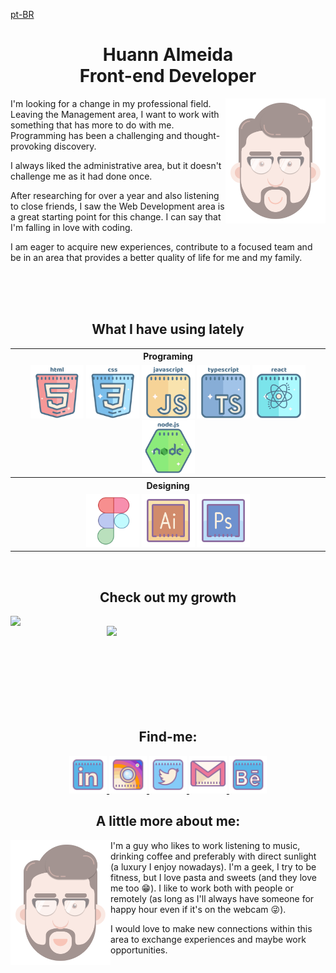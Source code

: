 [pt-BR](./doc/guide/pt-br/README.md)  

<div>
  <h1 align="center"> Huann Almeida <br> Front-end Developer</h1>
  <img height="200em" align="right" src="https://raw.githubusercontent.com/huannvictor/huannvictor/main/assets/caracter1.png" alt="AVATAR">

  I'm looking for a change in my professional field. Leaving the Management area, I want to work with something that has more to do with me. Programming has been a challenging and thought-provoking discovery.
  
  I always liked the administrative area, but it doesn't challenge me as it had done once.

  After researching for over a year and also listening to close friends, I saw the Web Development area is a great starting point for this change. I can say that I'm falling in love with coding.

  I am eager to acquire new experiences, contribute to a focused team and be in an area that provides a better quality of life for me and my family.
</div>
<br><br><br>
<h2 align="center">What I have using lately</h2>
<table align="center">
    <th>Programing</th>
    <tr align="center">
      <td align="center">
        <img height="85em" src="https://github.com/huannvictor/huannvictor/blob/main/assets/html-5.svg" alt="HTML5">
        <img height="85em" src="https://github.com/huannvictor/huannvictor/blob/main/assets/css3.svg" alt="CSS">
        <img height="85em" src="https://github.com/huannvictor/huannvictor/blob/main/assets/javascript.svg" alt="Javascript">
        <img height="85em" src="https://github.com/huannvictor/huannvictor/blob/main/assets/typescript.svg" alt="Typescript">
        <img height="85em" src="https://github.com/huannvictor/huannvictor/blob/main/assets/react.svg" alt="React">
        <img height="85em" src="https://github.com/huannvictor/huannvictor/blob/main/assets/node.svg" alt="Nodejs">
      </td>
    </tr>
    <th>Designing</th>
    <tr align="center">
      <td align="center">
        <img height="85em" src="https://github.com/huannvictor/huannvictor/blob/main/assets/icons8-figma.svg" alt="Figma">
        <img height="85em" src="https://github.com/huannvictor/huannvictor/blob/main/assets/icons8-adobe-illustrator.svg" alt="Adobe Illustrator">
        <img height="85em" src="https://github.com/huannvictor/huannvictor/blob/main/assets/icons8-adobe-photoshop.svg" alt="Adobe Photoshop">
      </td>
    </tr>
</table>
<br>
  <h2 align="center">Check out my growth</h2>
<div>
  <img align="left" width="350em" src="https://github-readme-stats.vercel.app/api?username=huannvictor&show_icons=true&theme=tokyonight">
  <img align="right" width="350em" src="https://github-readme-stats.vercel.app/api/top-langs/?username=huannvictor&layout=compact">
</div>
<br><br><br><br><br><br><br><br>
<div align="center">
  <h2 align="center"> Find-me:</h2>
  <a href="https://www.linkedin.com/in/huannalmeida/">
    <img src="https://github.com/huannvictor/huannvictor/blob/main/assets/icons8-linkedin.svg" heigth="50" e width="60">
  </a>
  <a href="https://www.instagram.com/huannvictor/">
    <img src="https://github.com/huannvictor/huannvictor/blob/main/assets/icons8-instagram.svg" heigth="50" e width="60">
  </a>
  <a href="https://www.twitter.com/huannvictor/">
    <img src="https://github.com/huannvictor/huannvictor/blob/main/assets/icons8-twitter.svg" heigth="50" e width="60">
  </a>
  <a href="mailto:huannvictor@gmail.com">
    <img src="https://github.com/huannvictor/huannvictor/blob/main/assets/icons8-gmail-logo.svg" heigth="50" e width="60">
  </a>
  <a href="https://www.behance.net/huannvictor">
    <img src="https://github.com/huannvictor/huannvictor/blob/main/assets/icons8-behance.svg" heigth="50" e width="60">
  </a>
</div>
<div>
  <h2 align="center"> A little more about me:</h2>
  <img height="200em" align="left" src="https://raw.githubusercontent.com/huannvictor/huannvictor/main/assets/caracter2.png" alt="businessInLove">

  I'm a guy who likes to work listening to music, drinking coffee and preferably with direct sunlight (a luxury I enjoy nowadays).
  I'm a geek, I try to be fitness, but I love pasta and sweets (and they love me too 😁).
  I like to work both with people or remotely (as long as I'll always have someone for happy hour even if it's on the webcam 😜).

  I would love to make new connections within this area to exchange experiences and maybe work opportunities.
  
</div>
